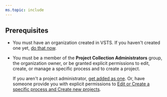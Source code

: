 ```yaml
---
ms.topic: include
---
```


## Prerequisites
* You must have an organization created in VSTS. If you haven't created one yet, [do that now](/vsts/accounts/set-up-vs).  
* You must be a member of the **Project Collection Administrators** group, the organization owner, or be granted explicit permissions to edit, create, or manage a specific process and to create a project. 

	If you aren't a project administrator, [get added as one](/vsts/organizations/security/set-project-collection-level-permissions). Or, have someone provide you with explicit permissions to [Edit or Create a specific process and Create new projects](/vsts/organizations/security/set-permissions-access-work-tracking#process-permissions).